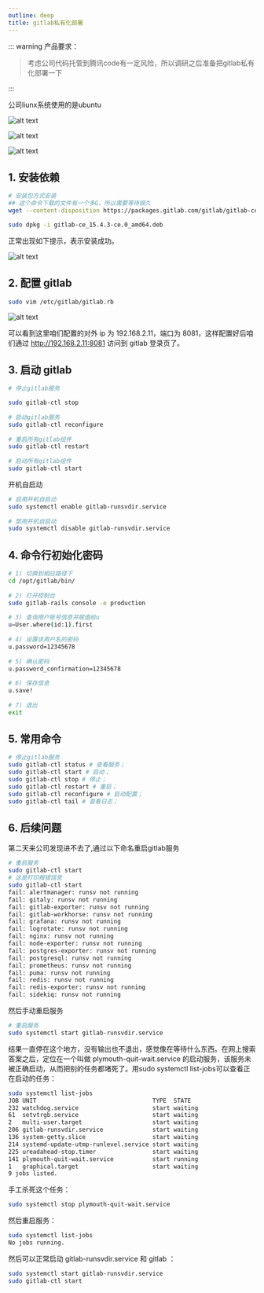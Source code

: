 ```yaml
---
outline: deep
title: gitlab私有化部署
---
```


::: warning 产品要求：
> 考虑公司代码托管到腾讯code有一定风险，所以调研之后准备把gitlab私有化部署一下

> 
:::

公司liunx系统使用的是ubuntu 

![alt text](/summary/gitlab-image1.png)

![alt text](/summary/gitlab-image2.png)

![alt text](/summary/gitlab-image3.png)






## 1. 安装依赖

```bash
# 安装包方式安装
## 这个命令下载的文件有一个多G，所以需要等待很久
wget --content-disposition https://packages.gitlab.com/gitlab/gitlab-ce/packages/ubuntu/bionic/gitlab-ce_15.4.3-ce.0_amd64.deb/download.deb

sudo dpkg -i gitlab-ce_15.4.3-ce.0_amd64.deb
```

正常出现如下提示，表示安装成功。

![alt text](/summary/image.png)



## 2. 配置 gitlab

```bash
sudo vim /etc/gitlab/gitlab.rb
```
![alt text](/summary/image-1.png)

可以看到这里咱们配置的对外 ip 为 192.168.2.11，端口为 8081，这样配置好后咱们通过 http://192.168.2.11:8081 访问到 gitlab 登录页了。

## 3. 启动 gitlab
```bash
# 停止gitlab服务

sudo gitlab-ctl stop
​
# 启动gitlab服务
sudo gitlab-ctl reconfigure
​
# 重启所有gitlab组件
sudo gitlab-ctl restart
​
# 启动所有gitlab组件
sudo gitlab-ctl start

```
开机自启动
```bash
# 启用开机自启动
sudo systemctl enable gitlab-runsvdir.service
​
# 禁用开机自启动
sudo systemctl disable gitlab-runsvdir.service
```

## 4. 命令行初始化密码
```bash
# 1) 切换到相应路径下
cd /opt/gitlab/bin/
​
# 2) 打开控制台
sudo gitlab-rails console -e production
​
# 3) 查询用户账号信息并赋值给u
u=User.where(id:1).first
​
# 4) 设置该用户名的密码
u.password=12345678
​
# 5) 确认密码
u.password_confirmation=12345678
​
# 6) 保存信息
u.save!
​
# 7) 退出
exit
```


## 5. 常用命令
```bash
# 停止gitlab服务
sudo gitlab-ctl status # 查看服务；
sudo gitlab-ctl start # 启动；
sudo gitlab-ctl stop # 停止；
sudo gitlab-ctl restart # 重启；
sudo gitlab-ctl reconfigure # 启动配置；
sudo gitlab-ctl tail # 查看日志；
```

## 6. 后续问题

第二天来公司发现进不去了,通过以下命名重启gitlab服务

```bash
# 重启服务
sudo gitlab-ctl start
# 这是打印报错信息
sudo gitlab-ctl start
fail: alertmanager: runsv not running
fail: gitaly: runsv not running
fail: gitlab-exporter: runsv not running
fail: gitlab-workhorse: runsv not running
fail: grafana: runsv not running
fail: logrotate: runsv not running
fail: nginx: runsv not running
fail: node-exporter: runsv not running
fail: postgres-exporter: runsv not running
fail: postgresql: runsv not running
fail: prometheus: runsv not running
fail: puma: runsv not running
fail: redis: runsv not running
fail: redis-exporter: runsv not running
fail: sidekiq: runsv not running
```
然后手动重启服务
```bash
# 重启服务
sudo systemctl start gitlab-runsvdir.service
```
结果一直停在这个地方，没有输出也不退出，感觉像在等待什么东西。在网上搜索答案之后，定位在一个叫做 plymouth-quit-wait.service 的启动服务，该服务未被正确启动，从而把别的任务都堵死了。用sudo systemctl list-jobs可以查看正在启动的任务：

```bash
sudo systemctl list-jobs
JOB UNIT                                 TYPE  STATE
232 watchdog.service                     start waiting
61  setvtrgb.service                     start waiting
2   multi-user.target                    start waiting
206 gitlab-runsvdir.service              start waiting
136 system-getty.slice                   start waiting
214 systemd-update-utmp-runlevel.service start waiting
225 ureadahead-stop.timer                start waiting
141 plymouth-quit-wait.service           start running
1   graphical.target                     start waiting
9 jobs listed.
```

手工杀死这个任务：

```bash
sudo systemctl stop plymouth-quit-wait.service
```

然后重启服务：

```bash
sudo systemctl list-jobs
No jobs running.

```
然后可以正常启动 gitlab-runsvdir.service 和 gitlab ：

```bash
sudo systemctl start gitlab-runsvdir.service
sudo gitlab-ctl start
```


